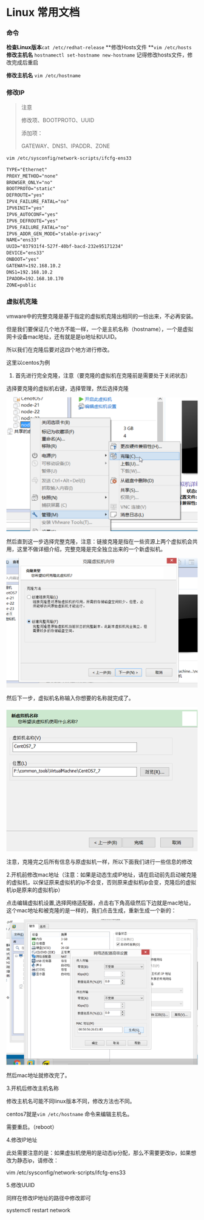 # Linux 常用文档

### 命令

**检查Linux版本**`cat /etc/redhat-release`
**修改Hosts文件 **`vim /etc/hosts`
**修改主机名** `hostnamectl set-hostname new-hostname` 记得修改hosts文件，修改完成后重启

**修改主机名** `vim /etc/hostname`



### 修改IP

> 注意
>
> 修改项、BOOTPROTO、UUID
>
> 添加项：
>
> GATEWAY、DNS1、IPADDR、ZONE

```shell
vim /etc/sysconfig/network-scripts/ifcfg-ens33
```

```latex
TYPE="Ethernet"
PROXY_METHOD="none"
BROWSER_ONLY="no"
BOOTPROTO="static"
DEFROUTE="yes"
IPV4_FAILURE_FATAL="no"
IPV6INIT="yes"
IPV6_AUTOCONF="yes"
IPV6_DEFROUTE="yes"
IPV6_FAILURE_FATAL="no"
IPV6_ADDR_GEN_MODE="stable-privacy"
NAME="ens33"
UUID="037931f4-527f-40bf-bacd-232e95171234"
DEVICE="ens33"
ONBOOT="yes"
GATEWAY=192.168.10.2
DNS1=192.168.10.2
IPADDR=192.168.10.170
ZONE=public
```

### 虚拟机克隆

vmware中的完整克隆是基于指定的虚拟机克隆出相同的一份出来，不必再安装。

但是我们要保证几个地方不能一样，一个是主机名称（hostname），一个是虚拟网卡设备mac地址，还有就是是ip地址和UUID。

所以我们在克隆后要对这四个地方进行修改。

这里以centos为例

1. 首先进行完全克隆，注意（要克隆的虚拟机在克隆前是需要处于关闭状态）

选择要克隆的虚拟机右键，选择管理，然后选择克隆

![image-20240724132010213](images/LinuxDoc/image-20240724132010213.png)

然后直到这一步选择完整克隆，注意：链接克隆是指在一些资源上两个虚拟机会共用，这里不做详细介绍，完整克隆是完全独立出来的一个新虚拟机。

![image-20240724132028625](images/LinuxDoc/image-20240724132028625.png)

然后下一步，虚拟机名称输入你想要的名称就完成了。

![image-20240724132039540](images/LinuxDoc/image-20240724132039540.png)

注意，克隆完之后所有信息与原虚拟机一样，所以下面我们进行一些信息的修改

2.开机前修改mac地址（注意：如果是动态生成IP地址，请在启动前先启动被克隆的虚拟机，以保证原来虚拟机的ip不会变，否则原来虚拟机ip会变，克隆后的虚拟机ip是原来的虚拟机ip）

点击编辑虚拟机设置,选择网络适配器，点击右下角高级然后下边就是mac地址，这个mac地址和被克隆的是一样的，我们点击生成，重新生成一个新的：

![image-20240724132101496](images/LinuxDoc/image-20240724132101496.png)

然后mac地址就修改完了。

3.开机后修改主机名称

修改主机名可能不同linux版本不同，修改方法也不同。

centos7就是`vim /etc/hostname` 命令来编辑主机名。

需要重启。（reboot）

4.修改IP地址 

此处需要注意的是：如果虚拟机使用的是动态ip分配，那么不需要更改ip，如果想改为静态ip，请修改：

vim /etc/sysconfig/network-scripts/ifcfg-ens33 

5.修改UUID

同样在修改IP地址的路径中修改即可

systemctl restart network

